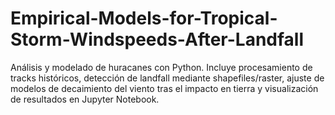 # Empirical-Models-for-Tropical-Storm-Windspeeds-After-Landfall
Análisis y modelado de huracanes con Python. Incluye procesamiento de tracks históricos, detección de landfall mediante shapefiles/raster, ajuste de modelos de decaimiento del viento tras el impacto en tierra y visualización de resultados en Jupyter Notebook.

